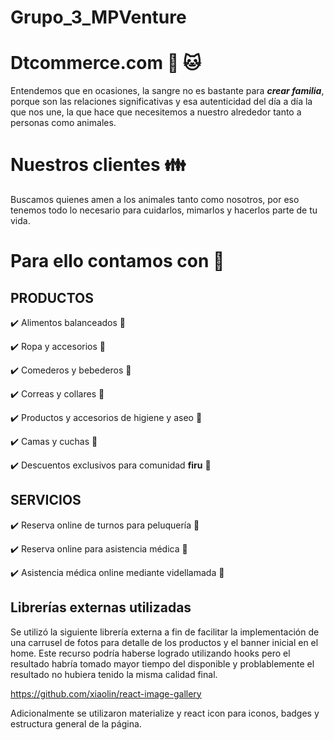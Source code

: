 # Grupo_3_MPVenture

# Dtcommerce.com :dog: :cat:

Entendemos que en ocasiones, la sangre no es bastante para ***crear familia***, porque son las relaciones significativas y esa autenticidad del día a día la que nos une, la que hace que necesitemos a nuestro alrededor tanto a personas como animales.


# Nuestros clientes :family:
Buscamos quienes amen a los animales tanto como nosotros, por eso tenemos todo lo necesario para cuidarlos, mimarlos y hacerlos parte de tu vida. 

# Para ello contamos con :beginner:

## PRODUCTOS

:heavy_check_mark: Alimentos balanceados :meat_on_bone:

:heavy_check_mark: Ropa y accesorios :tshirt:

:heavy_check_mark: Comederos y bebederos :rice:

:heavy_check_mark: Correas y collares :ribbon:

:heavy_check_mark: Productos y accesorios de higiene y aseo :shower:

:heavy_check_mark: Camas y cuchas :seat:

:heavy_check_mark: Descuentos exclusivos para comunidad **firu** :100:

## SERVICIOS

:heavy_check_mark: Reserva online de turnos para peluquería :barber:

:heavy_check_mark: Reserva online para asistencia médica :hospital:

:heavy_check_mark: Asistencia médica online mediante videllamada :hospital:

## Librerías externas utilizadas

Se utilizó la siguiente librería externa a fin de facilitar la implementación de una carrusel de fotos para detalle de los productos y el banner inicial en el home. Este recurso podría haberse logrado utilizando hooks pero el resultado habría tomado mayor tiempo del disponible y problablemente el resultado no hubiera tenido la misma calidad final.

https://github.com/xiaolin/react-image-gallery

Adicionalmente se utilizaron materialize y react icon para iconos, badges y estructura general de la página.

